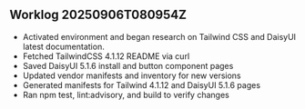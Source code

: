## Worklog 20250906T080954Z
- Activated environment and began research on Tailwind CSS and DaisyUI latest documentation.
- Fetched TailwindCSS 4.1.12 README via curl
- Saved DaisyUI 5.1.6 install and button component pages
- Updated vendor manifests and inventory for new versions
- Generated manifests for Tailwind 4.1.12 and DaisyUI 5.1.6 pages
- Ran npm test, lint:advisory, and build to verify changes
